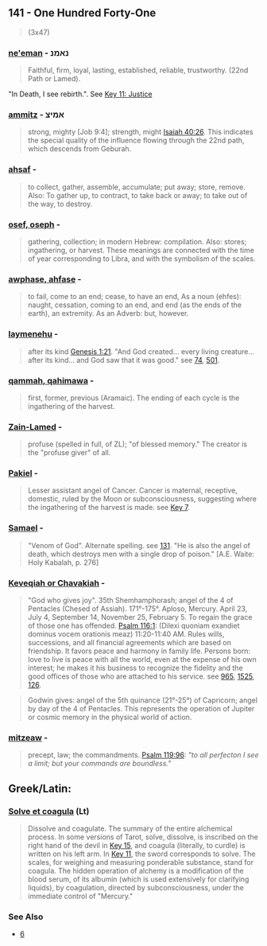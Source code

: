 ## 141 - One Hundred Forty-One
> (3x47)

### [ne'eman](/keys/NAMN) - נאמנ
> Faithful, firm, loyal, lasting, established, reliable, trustworthy. (22nd Path or Lamed).

"In Death, I see rebirth.". See [Key 11: Justice](11)

### [ammitz](/keys/AmITz) - אמיצ
> strong, mighty [Job 9:4]; strength, might [Isaiah 40:26](). This indicates the special quality of the influence flowing through the 22nd path, which descends from Geburah.

### [ahsaf](/keys/ASP) - 
> to collect, gather, assemble, accumulate; put away; store, remove. Also: To gather up, to contract, to take back or away; to take out of the way, to destroy.

### [osef, oseph](/keys/ASP) - 
> gathering, collection; in modern Hebrew: compilation. Also: stores; ingathering, or harvest. These meanings are connected with the time of year corresponding to Libra, and with the symbolism of the scales.

### [awphase, ahfase](/keys/APS) - 
> to fail, come to an end; cease, to have an end, As a noun (ehfes): naught, cessation, coming to an end, and end (as the ends of the earth), an extremity. As an Adverb: but, however.

### [laymenehu](/keys/LMINHV) - 
> after its kind [Genesis 1:21](). "And God created... every living creature... after its kind... and God saw that it was good." see [74](74), [501](501).

### [qammah, qahimawa](/keys/QMA) - 
> first, former, previous (Aramaic). The ending of each cycle is the ingathering of the harvest.

### [Zain-Lamed](/keys/ZIN-LMD) - 
> profuse (spelled in full, of ZL); "of blessed memory." The creator is the "profuse giver" of all.

### [Pakiel](/keys/PKIAL) - 
> Lesser assistant angel of Cancer. Cancer is maternal, receptive, domestic, ruled by the Moon or subconsciousness, suggesting where the ingathering of the harvest is made. see [Key 7](7).

### [Samael](/keys/SMIAL) - 
> "Venom of God". Alternate spelling. see [131](131). "He is also the angel of death, which destroys men with a single drop of poison." [A.E. Waite: Holy Kabalah, p. 276]

### [Keveqiah or Chavakiah](/keys/KVQIH) - 
> "God who gives joy". 35th Shemhamphorash; angel of the 4 of Pentacles (Chesed of Assiah). 171°-175°. Aploso, Mercury. April 23, July 4, September 14, November 25, February 5. To regain the grace of those one has offended. [Psalm 116:1](http://biblehub.com/psalms/116-1.htm): (Dilexi quoniam exandiet dominus vocem orationis meaz) 11:20-11:40 AM. Rules wills, successions, and all financial agreements which are based on friendship. It favors peace and harmony in family life. Persons born: love to live is peace with all the world, even at the expense of his own interest; he makes it his business to recognize the fidelity and the good offices of those who are attached to his service. see [965](965), [1525](1525), [126](126).

> Godwin gives: angel of the 5th quinance (21°-25°) of Capricorn; angel by day of the 4 of Pentacles. This represents the operation of Jupiter or cosmic memory in the physical world of action.

### [mitzeaw](/keys/MTzVH) - 
> precept, law; the commandments. [Psalm 119:96](http://biblehub.com/psalms/119:96.htm): *"to all perfecton I see a limit; but your commands are boundless."*

## Greek/Latin:

### [Solve et coagula](/latin?word=Solve+et+coagula) (Lt)
> Dissolve and coagulate. The summary of the entire alchemical process. In some versions of Tarot, solve, dissolve, is inscribed on the right hand of the devil in [Key 15](15), and coagula (literally, to curdle) is written on his left arm. In [Key 11](11), the sword corresponds to solve. The scales, for weighing and measuring ponderable substance, stand for coagula. The hidden operation of alchemy is a modification of the blood serum, of its albumin (which is used extensively for clarifying liquids), by coagulation, directed by subconsciousness, under the immediate control of "Mercury."

### See Also

- [6](6)
